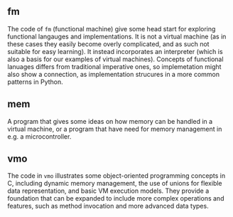 
## fm

The code of `fm` (functional machine) give some head start for exploring functional langauges and implementations. It is not a virtual machine (as in these cases they easily become overly complicated, and as such not suitable for easy learning). It instead incorporates an interpreter (which is also a basis for our examples of virtual machines). Concepts of functional lanuages differs from traditional imperative ones, so implemetation might also show a connection, as implementation strucures in a more common patterns in Python.

## mem

A program that gives some ideas on how memory can be handled in a virtual machine, or a program that have need for memory management in e.g. a microcontroller.

## vmo

The code in `vmo` illustrates some object-oriented programming concepts in C, including dynamic memory management, the use of unions for flexible data representation, and basic VM execution models. They provide a foundation that can be expanded to include more complex operations and features, such as method invocation and more advanced data types.
